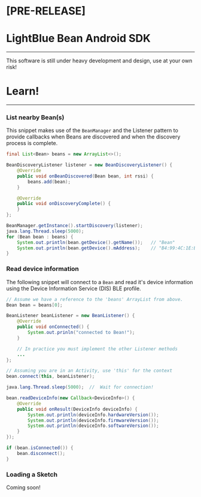 # [PRE-RELEASE]
# LightBlue Bean Android SDK
---

This software is still under heavy development and design, use at your own risk!

# Learn!
---

### List nearby Bean(s)

This snippet makes use of the `BeanManager` and the Listener pattern to provide callbacks
when Beans are discovered and when the discovery process is complete.

```java
final List<Bean> beans = new ArrayList<>();

BeanDiscoveryListener listener = new BeanDiscoveryListener() {
    @Override
    public void onBeanDiscovered(Bean bean, int rssi) {
        beans.add(bean);
    }

    @Override
    public void onDiscoveryComplete() {
    }
};

BeanManager.getInstance().startDiscovery(listener);
java.lang.Thread.sleep(5000);
for (Bean bean : beans) {
    System.out.println(bean.getDevice().getName());   // "Bean"              (example)
    System.out.println(bean.getDevice().mAddress);    // "B4:99:4C:1E:BC:75" (example)
}

```

### Read device information

The following snippet will connect to a `Bean` and read it's device information using the
Device Information Service (DIS) BLE profile.

```java
// Assume we have a reference to the 'beans' ArrayList from above.
Bean bean = beans[0];

BeanListener beanListener = new BeanListener() {
    @Override
    public void onConnected() {
        System.out.prinln("connected to Bean!");
    }

    // In practice you must implement the other Listener methods
    ...
};

// Assuming you are in an Activity, use 'this' for the context
bean.connect(this, beanListener);

java.lang.Thread.sleep(5000);  //  Wait for connection!

bean.readDeviceInfo(new Callback<DeviceInfo>() {
    @Override
    public void onResult(DeviceInfo deviceInfo) {
        System.out.println(deviceInfo.hardwareVersion());
        System.out.println(deviceInfo.firmwareVersion());
        System.out.println(deviceInfo.softwareVersion());
    }
});

if (bean.isConnected()) {
    bean.disconnect();
}
```

### Loading a Sketch

Coming soon!
